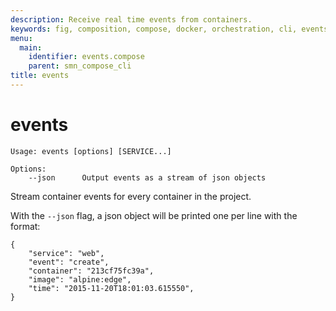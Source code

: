 ```yaml
---
description: Receive real time events from containers.
keywords: fig, composition, compose, docker, orchestration, cli, events
menu:
  main:
    identifier: events.compose
    parent: smn_compose_cli
title: events
---
```


# events

```
Usage: events [options] [SERVICE...]

Options:
    --json      Output events as a stream of json objects
```

Stream container events for every container in the project.

With the `--json` flag, a json object will be printed one per line with the
format:

```
{
    "service": "web",
    "event": "create",
    "container": "213cf75fc39a",
    "image": "alpine:edge",
    "time": "2015-11-20T18:01:03.615550",
}
```